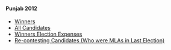 #### Punjab 2012
  * [Winners](https://www.myneta.info/pb2012/index.php?action=show_winners&sort=default)
  * [All Candidates](https://www.myneta.info/pb2012/)
  * [Winners Election Expenses](https://www.myneta.info/pb2012/index.php?action=showWinnersExpense&sortExp=default)
  * [ Re-contesting Candidates (Who were MLAs in Last Election)](https://www.myneta.info/pb2012/index.php?action=recontestAssetsComparison)